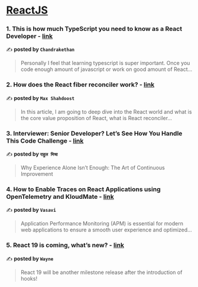 
<h1><a href=https://medium.com/tag/reactjs/recommended target="_blank" rel="noopener noreferrer">ReactJS</a></h1>
<h3>1. This is how much TypeScript you need to know as a React Developer - <a href="https://medium.com/@s.chandrakethan9/this-is-how-much-typescript-you-need-to-know-as-a-react-developer-74947fc130a0" target="_blank" rel="noopener noreferrer">link</a></h3>

✍️ **posted by `Chandrakethan`**

<blockquote>Personally I feel that learning typescript is super important. Once you code enough amount of javascript or work on good amount of React…</blockquote>

<h3>2. How does the React fiber reconciler work? - <a href="https://medium.com/@maxtsh/how-does-the-react-fiber-reconciler-work-77c3650127da" target="_blank" rel="noopener noreferrer">link</a></h3>

✍️ **posted by `Max Shahdoost`**

<blockquote>In this article, I am going to deep dive into the React world and what is the core value proposition of React, what is React reconciler…</blockquote>

<h3>3. Interviewer: Senior Developer? Let’s See How You Handle This Code Challenge - <a href="https://medium.com/@rahuulmiishra/interviewer-senior-developer-lets-see-how-you-handle-this-code-challenge-496d6de9358a" target="_blank" rel="noopener noreferrer">link</a></h3>

✍️ **posted by `राहुल मिश्रा`**

<blockquote>Why Experience Alone Isn’t Enough: The Art of Continuous Improvement</blockquote>

<h3>4. How to Enable Traces on React Applications using OpenTelemetry and KloudMate - <a href="https://medium.com/kloudmate/how-to-enable-traces-on-react-applications-using-opentelemetry-and-kloudmate-21a8fe93907c" target="_blank" rel="noopener noreferrer">link</a></h3>

✍️ **posted by `Vasavi`**

<blockquote>Application Performance Monitoring (APM) is essential for modern web applications to ensure a smooth user experience and optimized…</blockquote>

<h3>5. React 19 is coming, what’s new? - <a href="https://medium.com/stackademic/react-19-is-coming-whats-new-79e2d4b948e4" target="_blank" rel="noopener noreferrer">link</a></h3>

✍️ **posted by `Wayne`**

<blockquote>React 19 will be another milestone release after the introduction of hooks!</blockquote>

